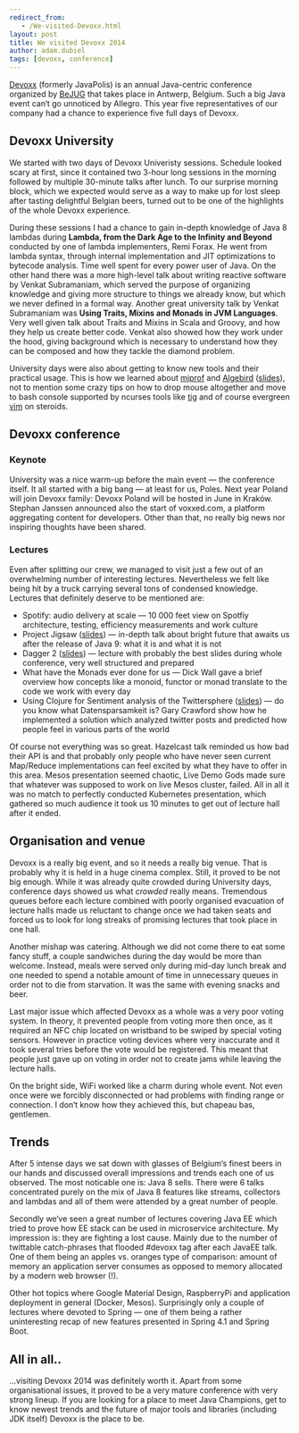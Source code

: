```yaml
---
redirect_from:
   - /We-visited-Devoxx.html
layout: post
title: We visited Devoxx 2014
author: adam.dubiel
tags: [devoxx, conference]
---
```


[Devoxx](http://devoxx.be) (formerly JavaPolis) is an annual Java-centric conference organized by [BeJUG](http://www.bejug.org/) that
takes place in Antwerp, Belgium. Such a big Java event can‘t go unnoticed by Allegro. This year five representatives
of our company had a chance to experience five full days of Devoxx.

## Devoxx University

We started with two days of Devoxx Univeristy sessions. Schedule looked scary at first, since it contained two 3-hour long
sessions in the morning followed by multiple 30-minute talks after lunch. To our surprise morning block, which we expected would serve as a way to make up for lost sleep after tasting delightful Belgian beers, turned out to be one of the
highlights of the whole Devoxx experience.

During these sessions I had a chance to gain in-depth knowledge of Java 8 lambdas during **Lambda, from the Dark Age to
the Infinity and Beyond** conducted by one of lambda implementers, Remi Forax. He went from lambda syntax, through
internal implementation and JIT optimizations to bytecode analysis. Time well spent for every power user of Java. On the
other hand there was a more high-level talk about writing reactive software by Venkat Subramaniam, which served the purpose of
organizing knowledge and giving more structure to things we already know, but which we never defined in a formal way.
Another great university talk by Venkat Subramaniam was **Using Traits, Mixins and Monads in JVM Languages**. Very well given
talk about Traits and Mixins in Scala and Groovy, and how they help us create better code. Venkat also showed how they work
under the hood, giving background which is necessary to understand how they can be composed and how they tackle the diamond problem.

University days were also about getting to know new tools and their practical usage. This is how we learned about
[mjprof](https://github.com/AdoptOpenJDK/mjprof) and [Algebird](https://github.com/twitter/algebird)
([slides](http://www.slideshare.net/samkiller/algebird-abstract-algebra-for-big-data-analytics-devoxx-2014)), not to mention
some crazy tips on how to drop mouse altogether and move to bash console supported by ncurses tools like
[tig](https://github.com/jonas/tig) and of course evergreen [vim](http://www.vim.org/) on steroids.

## Devoxx conference

### Keynote

University was a nice warm-up before the main event — the conference itself. It all started with a big bang — at least for us, Poles. Next year Poland will join Devoxx family: Devoxx Poland will be hosted in June in Kraków. Stephan Janssen announced also the start of voxxed.com, a platform aggregating content for developers. Other than that, no really big news nor inspiring thoughts have been shared.

### Lectures

Even after splitting our crew, we managed to visit just a few out of an overwhelming number of interesting lectures. Nevertheless we
felt like being hit by a truck carrying several tons of condensed knowledge. Lectures that definitely deserve to be
mentioned are:

* Spotify: audio delivery at scale — 10 000 feet view on Spotfiy architecture, testing, efficiency measurements and work culture
* Project Jigsaw ([slides](http://cr.openjdk.java.net/~psandoz/dv14-jigsaw.pdf)) — in-depth talk about bright future that awaits us after the release of Java 9: what it is and what it
is not
* Dagger 2 ([slides](https://speakerdeck.com/jakewharton/dependency-injection-with-dagger-2-devoxx-2014)) — lecture with probably the best slides during whole conference, very well structured and prepared
* What have the Monads ever done for us — Dick Wall gave a brief overview how concepts like a monoid, functor or monad translate to the code we work with every day
* Using Clojure for Sentiment analysis of the Twittersphere ([slides](http://www.slideshare.net/garycrawford/using-clojure-for-sentiment-analysis-of-the-twittersphere-euroclojur)) — do you know what Datensparsamkeit is? Gary Crawford show how he implemented a solution which analyzed twitter posts and predicted how people feel in various parts of the world

Of course not everything was so great. Hazelcast talk reminded us how bad their API is and that probably only people
who have never seen current Map/Reduce implementations can feel excited by what they have to offer in this area. Mesos
presentation seemed chaotic, Live Demo Gods made sure that whatever was supposed to work on live Mesos cluster,
failed. All in all it was no match to perfectly conducted Kubernetes presentation, which gathered so much audience it
took us 10 minutes to get out of lecture hall after it ended.

## Organisation and venue

Devoxx is a really big event, and so it needs a really big venue. That is probably why it is held in a huge cinema complex.
Still, it proved to be not big enough. While it was already quite crowded during University days,
conference days showed us what *crowded* really means. Tremendous queues before each lecture combined with poorly
organised evacuation of lecture halls made us reluctant to change once we had taken seats and forced us to look for long
streaks of promising lectures that took place in one hall.

Another mishap was catering. Although we did not come there to eat some fancy stuff, a couple sandwiches during the day would
be more than welcome. Instead, meals were served only during mid-day lunch break and one needed to spend a notable amount
of time in unnecessary queues in order not to die from starvation. It was the same with evening snacks and beer.

Last major issue which affected Devoxx as a whole was a very poor voting system. In theory, it prevented people from voting
more then once, as it required an NFC chip located on wristband to be swiped by special voting sensors. However in practice
voting devices where very inaccurate and it took several tries before the vote would be registered. This meant that people
just gave up on voting in order not to create jams while leaving the lecture halls.

On the bright side, WiFi worked like a charm during whole event. Not even once were we forcibly disconnected or had problems
with finding range or connection. I don‘t know how they achieved this, but chapeau bas, gentlemen.

## Trends

After 5 intense days we sat down with glasses of Belgium‘s finest beers in our hands and discussed overall impressions
and trends each one of us observed. The most noticable one is: Java 8 sells. There were 6 talks concentrated purely
on the mix of Java 8 features like streams, collectors and lambdas and all of them were attended by a great number of people.

Secondly we‘ve seen a great number of lectures covering Java EE which tried to prove how EE stack can be used in
microservice architecture. My impression is: they are fighting a lost cause. Mainly due to the number of twittable
catch-phrases that flooded #devoxx tag after each JavaEE talk. One of them being an apples vs. oranges type of comparison:
amount of memory an application server consumes as opposed to memory allocated by a modern web browser (!).

Other hot topics where Google Material Design, RaspberryPi and application deployment in general (Docker, Mesos).
Surprisingly only a couple of lectures where devoted to Spring — one of them being a rather uninteresting recap of new
features presented in Spring 4.1 and Spring Boot.

## All in all..

...visiting Devoxx 2014 was definitely worth it. Apart from some organisational issues, it proved to be a very mature
conference with very strong lineup. If you are looking for a place to meet Java Champions, get to know newest trends and
the future of major tools and libraries (including JDK itself) Devoxx is the place to be.

